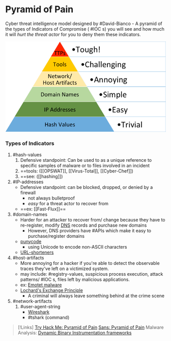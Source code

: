 
# Pyramid of Pain
Cyber threat intelligence model designed by #David-Bianco
	- A pyramid of the types of Indicators of Compromise ( #IOC s) you will see and how much it will *hurt the threat actor* for you to deny them these indicators.

![](/cybersecurity/THM-pics/pyramid.png)

### Types of Indicators
1. #hash-values 
	1. Defensive standpoint: Can be used to as a unique reference to specific samples of malware or to files involved in an incident
	2. ==tools: ([[OPSWAT]], [[Virus-Total]], [[Cyber-Chef]])
	3. ==see: ([[hashing]]) 
2. #IP-addresses 
	- Defensive standpoint: can be blocked, dropped, or denied by a firewall
		- not always bulletproof
		- *easy* for a threat actor to recover from
	- ==ex: [[Fast-Flux]]==
3. #domain-names 
	- Harder for an attacker to recover from/ change because they have to re-register, modify [DNS](DNS.md) records and purchase new domains
		- However, DNS providers have #APIs which make it easy to purchase/register domains
	- [punycode](/cybersecurity/attacks/punycode.md)
		- using Unicode to encode non-ASCII characters
	- [URL-shorteners](/cybersecurity/attacks/URL-shorteners.md)
4. #host-artifacts 
	- More annoying for a hacker if you're able to detect the observable traces they've left on a victimized system.
	- may include: #registry-values, suspicious process execution, attack patterns/ #IOC s, files left by malicious applications.
	- ex: [Emotet malware](/cybersecurity/malware/emotet.md)
	- [Lochard's Exchange Principle](https://en.wikipedia.org//wiki/Locard's_exchange_principle)  
		- A criminal will always leave something behind at the crime scene
5. #network-artifacts 
	1. #user-agent-string
		- [Wireshark](/cybersecurity/tools/wireshark.md)
		- #tshark (command)


> [!Links]
> [Try Hack Me: Pyramid of Pain](https://tryhackme.com/room/pyramidofpainax?trk=public_post_feed-article-content)
>  [Sans: Pyramid of Pain](https://www.sans.org/tools/the-pyramid-of-pain/)
> Malware Analysis:
> [Dynamic Binary Instrumentation frameworks](https://criticaldefence.com/malware-analysis-part-1/)
